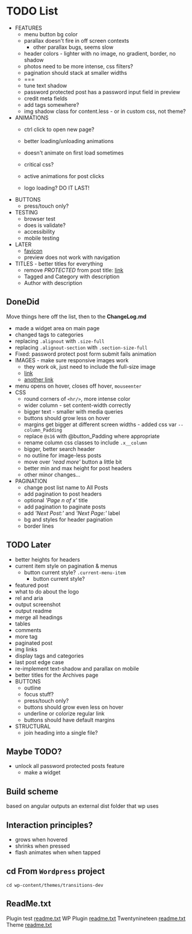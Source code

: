 # TODO List
- FEATURES
	- menu button bg color
	- parallax doesn't fire in off screen contexts
		- other parallax bugs, seems slow
	- header colors - lighter with no image, no gradient, border, no shadow
	- photos need to be more intense, css filters?
	- pagination should stack at smaller widths
	- ===
	- tune text shadow
	- password protected post has a password input field in preview
	- credit meta fields
	- add tags somewhere?
	- img shadow class for content.less - or in custom css, not theme?
- ANIMATIONS
	- ctrl click to open new page?

	- better loading/unloading animations
	- doesn't animate on first load sometimes
	- critical css?
	- active animations for post clicks
	- logo loading? DO IT LAST!
- BUTTONS
	- press/touch only?
- TESTING
	- browser test
	- does is validate?
	- accessibility
	- mobile testing
- LATER
	- [favicon](https://stackoverflow.com/a/48969053/5648839) 
	- preview does not work with navigation
- TITLES - better titles for everything
	- remove _PROTECTED_ from post title: [link](https://www.templatemonster.com/help/wordpress-how-to-removechange-protected-prefix-for-password-protected-posts.html)
	- Tagged and Category with description
	- Author with description

## DoneDid 
Move things here off the list, then to the __ChangeLog.md__
- made a widget area on main page
- changed tags to categories
- replacing `.alignout` with `.size-full`
- replacing `.alignout-section` with `.section-size-full`
- Fixed: password protect post form submit fails animation
- IMAGES - make sure responsive images work
	- they work ok, just need to include the full-size image
	- [link](https://viastudio.com/optimizing-your-theme-for-wordpress-4-4s-responsive-images/)
	- [another link](https://make.wordpress.org/core/2015/11/10/responsive-images-in-wordpress-4-4/)
- menu opens on hover, closes off hover, `mouseenter`
- CSS
	- round corners of `<hr/>`, more intense color
	- wider column - set content-width correctly
	- bigger text - smaller with media queries
	- buttons should grow less on hover
	- margins get bigger at different screen widths - added css var `--column_Padding`
	- replace `@s16` with @button_Padding where appropriate
	- rename column css classes to include `.x__column`
	- bigger, better search header
	- no outline for image-less posts
	- move over _'read more'_ button a little bit
	- better min and max height for post headers
	- other minor changes...
- PAGINATION
	- change post list name to All Posts
	- add pagination to post headers
	- optional _'Page n of x'_ title
	- add pagination to paginate posts
	- add _'Next Post:'_ and _'Next Page:'_ label
	- bg and styles for header pagination
	- border lines	



## TODO Later
- better heights for headers
- current item style on pagination & menus
	- button current style? `.current-menu-item`
		- button current style? 
- featured post 
- what to do about the logo
- rel and aria
- output screenshot
- output readme
- merge all headings
- tables
- comments
- more tag
- paginated post
- img links
- display tags and categories
- last post edge case
- re-implement text-shadow and parallax on mobile
- better titles for the Archives page
- BUTTONS
	- outline
	- focus stuff?
	- press/touch only?
	- buttons should grow even less on hover
	- underline or colorize regular link
	- buttons should have default margins
- STRUCTURAL
	- join heading into a single file?

## Maybe TODO?
- unlock all password protected posts feature
	- make a widget

## Build scheme
based on angular
outputs an external dist folder that wp uses


## Interaction principles?
- grows when hovered
- shrinks when pressed
- flash animates when when tapped


## cd From `Wordpress` project
`cd wp-content/themes/transitions-dev`


## ReadMe.txt
Plugin test [readme.txt](https://generatewp.com/plugin-readme/?clone=test-plugin-readme-txt-file)
WP Plugin [readme.txt](https://wordpress.org/plugins/readme.txt)
Twentynineteen [readme.txt](https://github.com/WordPress/WordPress/blob/master/wp-content/themes/twentynineteen/readme.txt)
Theme [readme.txt](https://make.wordpress.org/themes/2015/04/29/a-revised-readme/)

